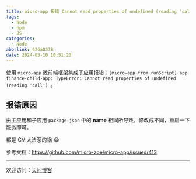 ```yaml
---
title: micro-app 报错 Cannot read properties of undefined (reading 'call')
tags:
  - Node
  - npm
  - JS
categories:
  - Node
abbrlink: 626a0378
date: 2024-03-10 10:51:23
---
```


使用 `micro-app` 微前端框架集成子应用报错：`[micro-app from runScript] app finance-child-app: TypeError: Cannot read properties of undefined (reading 'call') `。

[//]: # (![title]&#40;https://tiven.cn/static/img/img-2018-01-0De2-KDyBGM1FyOdo6hy2.jpg&#41;)

<!-- more -->

## 报错原因 

由主应用和子应用 `package.json` 中的 **name** 相同所导致，修改成不同，重启一下服务即可。

都是 CV 大法惹的祸 😂

参考文档：https://github.com/micro-zoe/micro-app/issues/413

---

欢迎访问：[天问博客](https://tiven.cn/p/626a0378/ "天问博客-专注于大前端技术")

